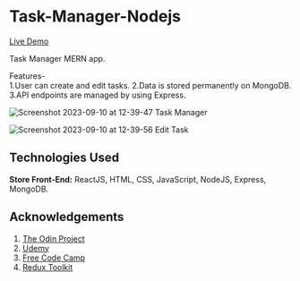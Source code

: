 ﻿# Task-Manager-Nodejs
  [Live Demo](https://task-manager-nodejs-9xm0.onrender.com/)

 Task Manager MERN app.

Features-<br>
 1.User can create and edit tasks.
 2.Data is stored permanently on MongoDB.
 3.API endpoints are managed by using Express.
 

![Screenshot 2023-09-10 at 12-39-47 Task Manager](https://github.com/Tarun-Sachan/redux-toolkit-Blog/assets/117214735/e92f3cc7-984e-4e9f-aa10-4774cc69f0f4)


![Screenshot 2023-09-10 at 12-39-56 Edit Task](https://github.com/Tarun-Sachan/redux-toolkit-Blog/assets/117214735/4f09e2a2-47ed-4710-8b84-52ca69ee38ba)



## Technologies Used

**Store Front-End:**  ReactJS, HTML, CSS, JavaScript, NodeJS, Express, MongoDB.


## Acknowledgements

 1. [The Odin Project](https://www.theodinproject.com/paths/full-stack-javascript/courses/intermediate-html-and-css)
 2. [Udemy](https://www.udemy.com/course/react-the-complete-guide-incl-redux/)
 3. [Free Code Camp](https://www.youtube.com/@freecodecamp)
 4. [Redux Toolkit](https://redux-toolkit.js.org/)

